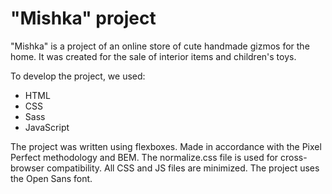# "Mishka" project

"Mishka" is a project of an online store of cute handmade gizmos for the home. It was created for the sale of interior items and children's toys.

To develop the project, we used:
* HTML
* CSS
* Sass
* JavaScript

The project was written using flexboxes. Made in accordance with the Pixel Perfect methodology and BEM. The normalize.css file is used for cross-browser compatibility. All CSS and JS files are minimized. The project uses the Open Sans font.
